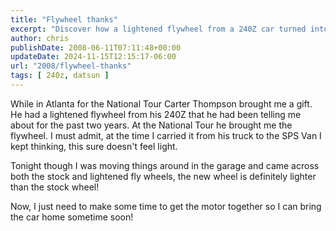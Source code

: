```yaml
---
title: "Flywheel thanks"
excerpt: "Discover how a lightened flywheel from a 240Z car turned into a surprise gift during the National Tour in Atlanta."
author: chris
publishDate: 2008-06-11T07:11:48+00:00
updateDate: 2024-11-15T12:15:17-06:00
url: "2008/flywheel-thanks"
tags: [ 240z, datsun ]
---
```


While in Atlanta for the National Tour Carter Thompson brought me a gift. He had a lightened flywheel from his 240Z that he had been telling me about for the past two years. At the National Tour he brought me the flywheel. I must admit, at the time I carried it from his truck to the SPS Van I kept thinking, this sure doesn't feel light.

Tonight though I was moving things around in the garage and came across both the stock and lightened fly wheels, the new wheel is definitely lighter than the stock wheel!

Now, I just need to make some time to get the motor together so I can bring the car home sometime soon!

